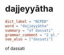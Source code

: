 # dajjeyyātha

``` toml
dict_label = "NCPED"
word = "dajjeyyātha"
summary = "of dassati"
grammar_comment = "2 pl."
see_also = ["dassati"]
```

of dassati

